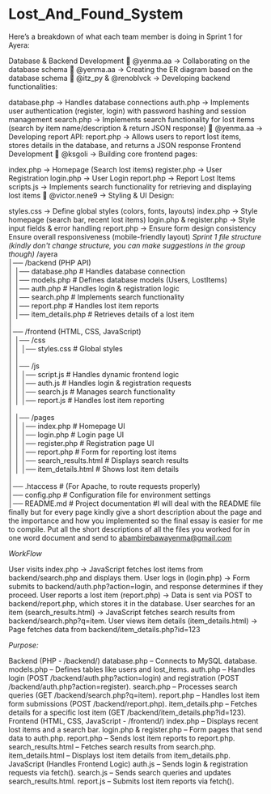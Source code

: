 # Lost_And_Found_System
Here’s a breakdown of what each team member is doing in Sprint 1 for Ayera:

Database & Backend Development
🔹 @yenma.aa → Collaborating on the database schema
🔹 @yenma.aa → Creating the ER diagram based on the database schema
🔹 @itz_py & @renoblvck → Developing backend functionalities:

database.php → Handles database connections
auth.php → Implements user authentication (register, login) with password hashing and session management
search.php → Implements search functionality for lost items (search by item name/description & return JSON response)
🔹 @yenma.aa → Developing report API:
report.php → Allows users to report lost items, stores details in the database, and returns a JSON response
Frontend Development
🔹 @ksgoli → Building core frontend pages:

index.php → Homepage (Search lost items)
register.php → User Registration
login.php → User Login
report.php → Report Lost Items
scripts.js → Implements search functionality for retrieving and displaying lost items
🔹 @victor.nene9 → Styling & UI Design:

styles.css → Define global styles (colors, fonts, layouts)
index.php → Style homepage (search bar, recent lost items)
login.php & register.php → Style input fields & error handling
report.php → Ensure form design consistency
Ensure overall responsiveness (mobile-friendly layout)
_Sprint 1 file structure (kindly don't change structure, you can make suggestions in the group though)_
/ayera  
│── /backend (PHP API)  
│   │── database.php  # Handles database connection  
│   │── models.php  # Defines database models (Users, LostItems)  
│   │── auth.php  # Handles login & registration logic  
│   │── search.php  # Implements search functionality  
│   │── report.php  # Handles lost item reports  
│   │── item_details.php  # Retrieves details of a lost item  
│  
│── /frontend (HTML, CSS, JavaScript)  
│   │── /css  
│   │   │── styles.css  # Global styles  
│   │  
│   │── /js  
│   │   │── script.js  # Handles dynamic frontend logic  
│   │   │── auth.js  # Handles login & registration requests  
│   │   │── search.js  # Manages search functionality  
│   │   │── report.js  # Handles lost item reporting  
│  
│   │── /pages  
│   │   │── index.php  # Homepage UI  
│   │   │── login.php  # Login page UI  
│   │   │── register.php  # Registration page UI  
│   │   │── report.php  # Form for reporting lost items  
│   │   │── search_results.html  # Displays search results  
│   │   │── item_details.html  # Shows lost item details  
│  
│── .htaccess  # (For Apache, to route requests properly)  
│── config.php  # Configuration file for environment settings  
│── README.md  # Project documentation  #I will deal with the README file finally but for every page kindly give a short description about the page and the importance and how you implemented so the final essay is easier for me to compile. Put all the short descriptions of all the files you worked for in one word document and send to abambirebawayenma@gmail.com

_WorkFlow_

User visits index.php → JavaScript fetches lost items from backend/search.php and displays them.
User logs in (login.php) → Form submits to backend/auth.php?action=login, and response determines if they proceed.
User reports a lost item (report.php) → Data is sent via POST to backend/report.php, which stores it in the database.
User searches for an item (search_results.html) → JavaScript fetches search results from backend/search.php?q=item.
User views item details (item_details.html) → Page fetches data from backend/item_details.php?id=123


_Purpose:_

Backend (PHP - /backend/)
database.php – Connects to MySQL database.
models.php – Defines tables like users and lost_items.
auth.php – Handles login (POST /backend/auth.php?action=login) and registration (POST /backend/auth.php?action=register).
search.php – Processes search queries (GET /backend/search.php?q=item).
report.php – Handles lost item form submissions (POST /backend/report.php).
item_details.php – Fetches details for a specific lost item (GET /backend/item_details.php?id=123).
Frontend (HTML, CSS, JavaScript - /frontend/)
index.php – Displays recent lost items and a search bar.
login.php & register.php – Form pages that send data to auth.php.
report.php – Sends lost item reports to report.php.
search_results.html – Fetches search results from search.php.
item_details.html – Displays lost item details from item_details.php.
JavaScript (Handles Frontend Logic)
auth.js – Sends login & registration requests via fetch().
search.js – Sends search queries and updates search_results.html.
report.js – Submits lost item reports via fetch().



